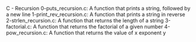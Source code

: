 C - Recursion
0-puts_recursion.c: A function that prints a string, followed by a new line
1-print_rev_recursion.c: A function that prints a string in reverse
2-strlen_recursion.c: A function that returns the length of a string
3-factorial.c: A function that returns the factorial of a given number
4-pow_recursion.c: A function that returns the value of x exponent y
